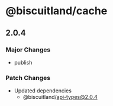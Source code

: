 # @biscuitland/cache

## 2.0.4

### Major Changes

-   publish

### Patch Changes

-   Updated dependencies
    -   @biscuitland/api-types@2.0.4
